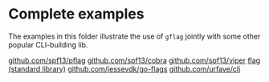 # Complete examples

The examples in this folder illustrate the use of `gflag`
jointly with some other popular CLI-building lib.

[github.com/spf13/pflag](pflag/main.go)
[github.com/spf13/cobra](cobra/main.go)
[github.com/spf13/viper](viper/main.go)
[flag (standard library)](flag/main.go)
[github.com/jessevdk/go-flags](jessevdk/main.go)
[github.com/urfave/cli](urfave/main.go)
